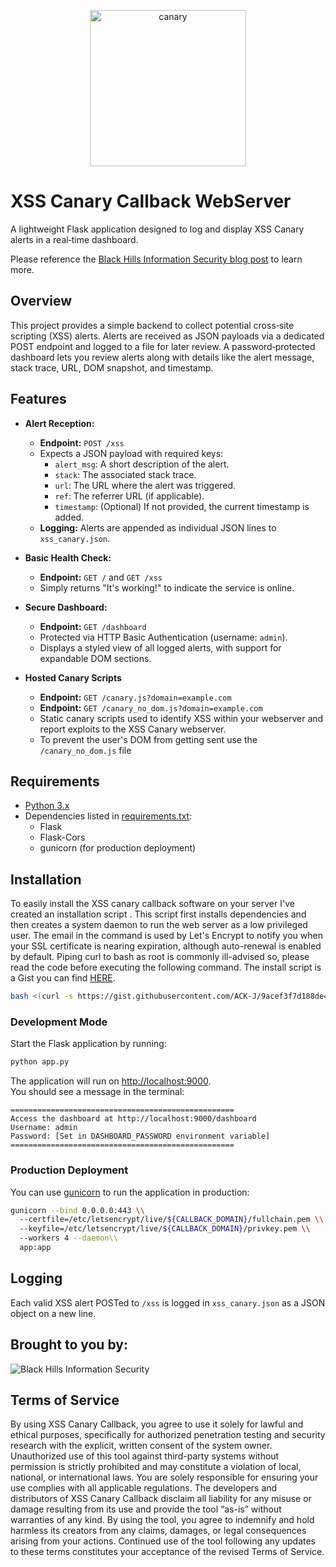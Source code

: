 <p align="center">
  <img src="https://github.com/user-attachments/assets/735c457f-0fcf-4d27-abfb-14bcbc03c955" alt="canary" width="250" />
</p>

# XSS Canary Callback WebServer

A lightweight Flask application designed to log and display XSS Canary alerts in a real‑time dashboard.

Please reference the [Black Hills Information Security blog post](https://www.blackhillsinfosec.com/alerting-on-xss-exploits/) to learn more.

## Overview

This project provides a simple backend to collect potential cross‑site scripting (XSS) alerts. Alerts are received as JSON payloads via a dedicated POST endpoint and logged to a file for later review. A password‑protected dashboard lets you review alerts along with details like the alert message, stack trace, URL, DOM snapshot, and timestamp.

## Features

- **Alert Reception:**  
  - **Endpoint:** `POST /xss`  
  - Expects a JSON payload with required keys:  
    - `alert_msg`: A short description of the alert.  
    - `stack`: The associated stack trace.  
    - `url`: The URL where the alert was triggered.  
    - `ref`: The referrer URL (if applicable).  
    - `timestamp`: (Optional) If not provided, the current timestamp is added.
  - **Logging:** Alerts are appended as individual JSON lines to `xss_canary.json`.

- **Basic Health Check:**  
  - **Endpoint:** `GET /` and `GET /xss`  
  - Simply returns "It's working!" to indicate the service is online.

- **Secure Dashboard:**  
  - **Endpoint:** `GET /dashboard`  
  - Protected via HTTP Basic Authentication (username: `admin`).  
  - Displays a styled view of all logged alerts, with support for expandable DOM sections.
- **Hosted Canary Scripts**
    - **Endpoint:** `GET /canary.js?domain=example.com`
    - **Endpoint:** `GET /canary_no_dom.js?domain=example.com`
    - Static canary scripts used to identify XSS within your webserver and report exploits to the XSS Canary webserver.
    - To prevent the user's DOM from getting sent use the `/canary_no_dom.js` file

## Requirements

- [Python 3.x](https://www.python.org/)
- Dependencies listed in [requirements.txt](./requirements.txt):
  - Flask
  - Flask-Cors
  - gunicorn (for production deployment)

## Installation
To easily install the XSS canary callback software on your server I've created an installation script . This script first installs dependencies and then creates a system daemon to run the web server as a low privileged user. The email in the command is used by Let's Encrypt to notify you when your SSL certificate is nearing expiration, although auto-renewal is enabled by default. Piping curl to bash as root is commonly ill-advised so, please read the code before executing the following command. The install script is a Gist you can find [HERE](https://gist.github.com/ACK-J/9acef3f7d188de49d6ff7304328e168a).
   ```bash
   bash <(curl -s https://gist.githubusercontent.com/ACK-J/9acef3f7d188de49d6ff7304328e168a/raw/284f0f41127c40ecb162904c7a31881b49521680/install_xss_canary_callback_server.sh) example.com your@email.com
   ```

### Development Mode

Start the Flask application by running:

```bash
python app.py
```

The application will run on [http://localhost:9000](http://localhost:9000).  
You should see a message in the terminal:

```
==================================================
Access the dashboard at http://localhost:9000/dashboard
Username: admin
Password: [Set in DASHBOARD_PASSWORD environment variable]
==================================================
```

### Production Deployment

You can use [gunicorn](https://gunicorn.org/) to run the application in production:

```bash
gunicorn --bind 0.0.0.0:443 \\
  --certfile=/etc/letsencrypt/live/${CALLBACK_DOMAIN}/fullchain.pem \\
  --keyfile=/etc/letsencrypt/live/${CALLBACK_DOMAIN}/privkey.pem \\
  --workers 4 --daemon\\
  app:app
```

## Logging

Each valid XSS alert POSTed to `/xss` is logged in `xss_canary.json` as a JSON object on a new line.

## Brought to you by:

![Black Hills Information Security](https://www.blackhillsinfosec.com/wp-content/uploads/2016/03/BHIS-logo-L-300x300.png "Black Hills Information Security")

## Terms of Service
By using XSS Canary Callback, you agree to use it solely for lawful and ethical purposes, specifically for authorized penetration testing and security research with the explicit, written consent of the system owner. Unauthorized use of this tool against third-party systems without permission is strictly prohibited and may constitute a violation of local, national, or international laws. You are solely responsible for ensuring your use complies with all applicable regulations. The developers and distributors of XSS Canary Callback disclaim all liability for any misuse or damage resulting from its use and provide the tool “as-is” without warranties of any kind. By using the tool, you agree to indemnify and hold harmless its creators from any claims, damages, or legal consequences arising from your actions. Continued use of the tool following any updates to these terms constitutes your acceptance of the revised Terms of Service.
